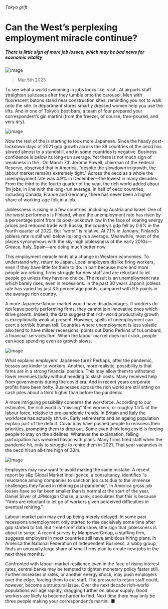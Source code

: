 ###### Tokyo grift
# Can the West’s perplexing employment miracle continue? 
##### There is little sign of more job losses, which may be bad news for economic vitality 
![image](images/20230311_FND001.jpg) 
> Mar 5th 2023 
To see what a world swimming in jobs looks like, visit . At airports staff straighten suitcases after they tumble onto the carousel. Men with fluorescent batons stand near construction sites, reminding you not to walk onto the site. In department stores smartly dressed women help you use the lifts. And in one of Tokyo’s best bars, a team of four prepared your correspondent’s gin martini (from the freezer, of course, free-poured, and very dry). 
![image](images/20230311_FNC213.png) 

Now the rest of the  is starting to look more Japanese. Since the heady post-lockdown days of 2021 gdp growth across the 38 countries of the oecd has slowed almost to a standstill, and in some countries is negative. Business confidence is below its long-run average. Yet there is not much sign of weakness in the . On March 7th Jerome Powell, chairman of the Federal Reserve, observed that in America, “despite the slowdown in growth, the labour market remains extremely tight.” Across the oecd as a whole the unemployment rate was 4.9% in December—the lowest in many decades. From the third to the fourth quarter of the year, the rich world added about 1m jobs, in line with the long-run average. In half of oecd countries, including Canada, France and Germany, there has never been a higher share of working-age folk in a job. 
Joblessness is rising in a few countries, including Austria and Israel. One of the worst performers is Finland, where the unemployment rate has risen by a percentage point from its post-lockdown low In the face of soaring energy prices and reduced trade with Russia, the country’s gdp fell by 0.6% in the fourth quarter of 2022. But “worst” is relative. At 7.1% in January, Finland’s jobless rate is still well below its long-run average. Meanwhile, most of the places synonymous with the sky-high joblessness of the early 2010s—Greece, Italy, Spain—are doing much better now. 
This employment miracle hints at a change in Western economies. To understand why, return to Japan. Local employers dislike firing workers, even if they have little for them to do. In part because more and more people are retiring, firms struggle for new staff and are reluctant to let people go unless they have no choice. The result is an unemployment rate which barely rises, even in recessions. In the past 30 years Japan’s jobless rate has varied by just 3.5 percentage points, compared with 9.5 points in the average rich country. 
A more Japanese labour market would have disadvantages. If workers do not leave poorly performing firms, they cannot join innovative ones which drive growth. Indeed, the data suggest that rich-world productivity growth is exceptionally weak at present. However, spells of unemployment can exert a terrible human toll. Countries where unemployment is less volatile also tend to have milder recessions, points out Dario Perkins of ts Lombard, a financial-services firm. When the labour market does not crack, people can keep spending even as growth slows. 
![image](images/20230311_FNC214.png) 

What explains employers’ Japanese turn? Perhaps, after the pandemic, bosses are kinder to workers. Another, more realistic, possibility is that firms are in a strong financial position. This may allow them to withstand lower revenues today without needing to slash costs. Many received help from governments during the covid era. And in recent years corporate profits have been hefty. Businesses across the rich world are still sitting on cash piles about a third higher than before the pandemic.
A more intriguing possibility concerns the workforce. According to our estimates, the rich world is “missing” 10m workers, or roughly 1.5% of the labour force, relative to pre-pandemic trends. In Britain and Italy the workforce has actually shrunk. Early retirements and an ageing population explain part of the deficit. Covid may have pushed people to reassess their priorities, prompting them to drop out. Some even think long covid is forcing people to stay on the sidelines. Whatever the explanation, falling participation has wreaked havoc with plans. Many firms fired staff when the pandemic hit, only to struggle to rehire them in 2021. That year vacancies in the oecd hit an all-time high of 30m.
![image](images/20230311_FNC215.png) 

Employers may now want to avoid making the same mistake. A recent report by s&amp;p Global Market Intelligence, a consultancy, identifies “a reluctance among companies to sanction job cuts due to the immense challenges they faced in rehiring post-pandemic”. In America gross job losses have so far been smaller than is normal at the start of the year. Daniel Silver of JPMorgan Chase, a bank, speculates that this is because “firms are reluctant to let go of workers given perceived difficulties in eventual rehiring.” 
Labour-market pain may end up being merely delayed. In some past recessions unemployment only started to rise decisively some time after gdp started to fall. But “real-time” data show little sign that joblessness is about to surge. A recent survey by ManpowerGroup, a staffing firm, suggests employers in most countries still have ambitious hiring plans. In America the National Federation of Independent Business, a lobby group, finds an unusually large share of small firms plan to create new jobs in the next three months. 
Confronted with labour-market resilience even in the face of rising interest rates, central banks may be tempted to tighten monetary policy faster still. Further increases in rates, or another energy shock, may push employers over the edge, forcing them to cut staff. The pressure to retain staff could, however, become a structural issue. Over the next decade rich-world populations will age rapidly, dragging further on labour supply. Good workers are likely to become harder to find. Next time there may only be three people making your correspondent’s martini. ■

